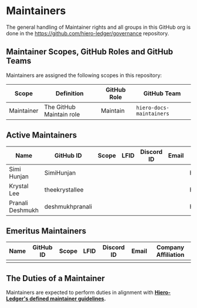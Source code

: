 # Maintainers

The general handling of Maintainer rights and all groups in this GitHub org is done in the https://github.com/hiero-ledger/governance repository.

## Maintainer Scopes, GitHub Roles and GitHub Teams

Maintainers are assigned the following scopes in this repository:

| Scope      | Definition               | GitHub Role | GitHub Team                        |
| ---------- | ------------------------ | ----------- | ---------------------------------- |
| Maintainer | The GitHub Maintain role | Maintain    | `hiero-docs-maintainers` |

## Active Maintainers

<!-- Please keep this sorted alphabetically by github -->

| Name                 | GitHub ID       | Scope | LFID | Discord ID | Email | Company Affiliation |
|--------------------- | --------------- | ----- | ---- | ---------- | ----- | ------------------- |
| Simi Hunjan          | SimiHunjan      |       |      |            |       | Hashgraph           |
| Krystal Lee          | theekrystallee  |       |      |            |       | Hashgraph           |
| Pranali Deshmukh     | deshmukhpranali |       |      |            |       | Hashgraph           |


## Emeritus Maintainers

| Name | GitHub ID | Scope | LFID | Discord ID | Email | Company Affiliation |
|----- | --------- | ----- | ---- | ---------- | ----- | ------------------- |
|      |           |       |      |            |       |                     |

## The Duties of a Maintainer

Maintainers are expected to perform duties in alignment with **[Hiero-Ledger's defined maintainer guidelines](https://github.com/hiero-ledger/governance/blob/main/roles-and-groups.md#maintainers).**
